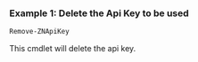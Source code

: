 ### Example 1: Delete the Api Key to be used
```powershell
Remove-ZNApiKey

```

This cmdlet will delete the api key.
